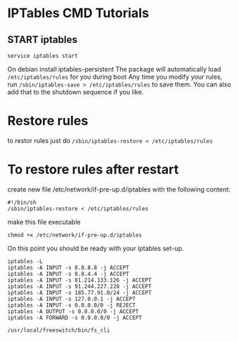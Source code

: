 # IPTables CMD Tutorials
## START iptables
`service iptables start`

On debian install iptables-persistent
The package will automatically load `/etc/iptables/rules` for you during boot
Any time you modify your rules, run `/sbin/iptables-save > /etc/iptables/rules` to save them. You can also add that to the shutdown sequence if you like.

# Restore rules
to restor rules just do `/sbin/iptables-restore < /etc/iptables/rules`

# To restore rules after restart
create new file /etc/network/if-pre-up.d/iptables with the following content:

```
#!/bin/sh
/sbin/iptables-restore < /etc/iptables/rules
```
make this file executable
```
chmod +x /etc/network/if-pre-up.d/iptables
```
On this point you should be ready with your iptables set-up.


```shell
iptables -L
iptables -A INPUT -s 8.8.8.8 -j ACCEPT
iptables -A INPUT -s 8.8.4.4 -j ACCEPT
iptables -A INPUT -s 81.214.133.126 -j ACCEPT
iptables -A INPUT -s 91.244.227.228 -j ACCEPT
iptables -A INPUT -s 185.77.91.0/24 -j ACCEPT
iptables -A INPUT -s 127.0.0.1 -j ACCEPT
iptables -A INPUT -s 0.0.0.0/0 -j REJECT
iptables -A OUTPUT -s 0.0.0.0/0 -j ACCEPT
iptables -A FORWARD -s 0.0.0.0/0 -j ACCEPT

/usr/local/freeswitch/bin/fs_cli 
```